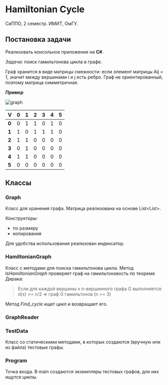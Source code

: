 # Hamiltonian Cycle 

СиППО, 2 семестр. ИМИТ, ОмГУ.


## Постановка задачи

Реализовать консольное приложение на **С#**. 

*Задача*: поиск гамильтонова цикла в графе.

Граф хранится в виде матрицы смежности: если элемент матрицы Aij = 1, значит между вершинами i и j есть ребро. 
Граф не ориентированный, поэтому матрица симметричная.



***Пример***

![graph](https://sites.google.com/site/pythontutorarticles/_/rsrc/1478606463495/grafy-opredelenia-i-sposoby-hranenia/fifth_graph.png)


|V|0|1|2|3|4|5|
|---|---|---|---|---|---|---|
|**0**|0|1|1|0|1|0|
|**1**|1|0|1|1|1|0|
|**2**|1|1|0|0|0|0|
|**3**|0|1|0|0|0|0|
|**4**|1|1|0|0|0|0|
|**5**|0|0|0|0|0|0|

## Классы

### Graph
Класс для хранения графа. Матрица реализована на основе List<List<int>>.

*Конструкторы:*
* по размеру
* копирования


Для удобства использования реализован индексатор.

### HamiltonianGraph

Класс с методами для поиска гамильтонова цикла.
Метод *IsHamiltonianGraph* проверяет граф на гамильтоновость по теореме Дирака:

> Если для каждой вершины х n-вершинного графа G выполняется: d(x) >= n/2 => граф G гамильтонов (n >= 3)

Метод *Find_cycle* ищет цикл и возвращает его.

### GraphReader



### TestData

Класс со статическими методами, в которых создаются (вручную или из файла) тестовые графы.

### Program

Точка входа. В main создаются экземпляры тестовых графов, для них ищутся циклы.
